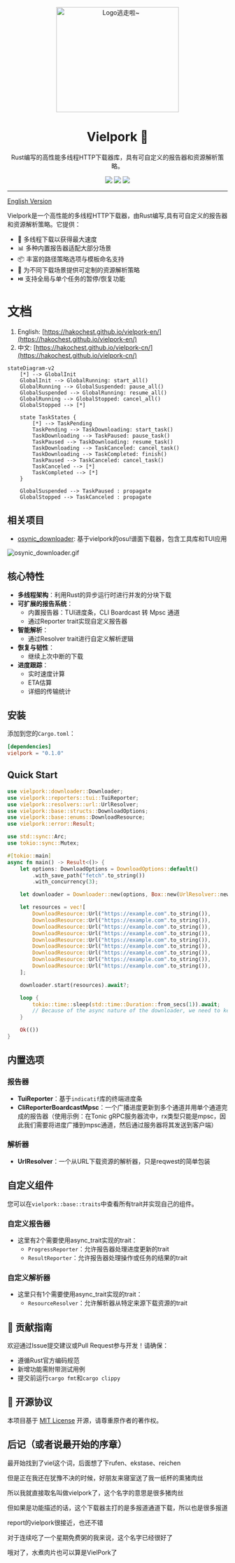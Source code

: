 <p align="center" dir="auto">
    <img style="height:240px;width:280px"  src="https://s2.loli.net/2025/03/09/ho9EQVWa8zYxP2J.jpg" alt="Logo逃走啦~"/>
</p>

<p align="center">
  <h1 align="center">Vielpork 🚀</h1>
  <p align="center">Rust编写的高性能多线程HTTP下载器库，具有可自定义的报告器和资源解析策略。</p>
</p>

<p align="center">
  <a href="https://crates.io/crates/vielpork" target="_blank"><img src="https://img.shields.io/crates/v/vielpork"/></a>
  <a href="https://docs.rs/vielpork" target="_blank"><img src="https://img.shields.io/docsrs/vielpork/0.1.0"/></a>
  <a href="https://github.com/islatri/vielpork" target="_blank"><img src="https://img.shields.io/badge/License-MIT-green.svg"/></a>

</p>

<p align="center">
  <hr />

[English Version](README_EN.md)

Vielpork是一个高性能的多线程HTTP下载器，由Rust编写,具有可自定义的报告器和资源解析策略。它提供：

- 🚀 多线程下载以获得最大速度
- 📊 多种内置报告器适配大部分场景
- 📦 丰富的路径策略选项与模板命名支持
- 🔧 为不同下载场景提供可定制的资源解析策略
- ⏯️ 支持全局与单个任务的暂停/恢复功能

# 文档

1. English: [https://hakochest.github.io/vielpork-en/](https://hakochest.github.io/vielpork-en/)
2. 中文: [https://hakochest.github.io/vielpork-cn/](https://hakochest.github.io/vielpork-cn/)

```mermaid
stateDiagram-v2
    [*] --> GlobalInit
    GlobalInit --> GlobalRunning: start_all()
    GlobalRunning --> GlobalSuspended: pause_all()
    GlobalSuspended --> GlobalRunning: resume_all()
    GlobalRunning --> GlobalStopped: cancel_all()
    GlobalStopped --> [*]
    
    state TaskStates {
        [*] --> TaskPending
        TaskPending --> TaskDownloading: start_task()
        TaskDownloading --> TaskPaused: pause_task()
        TaskPaused --> TaskDownloading: resume_task()
        TaskDownloading --> TaskCanceled: cancel_task()
        TaskDownloading --> TaskCompleted: finish()
        TaskPaused --> TaskCanceled: cancel_task()
        TaskCanceled --> [*]
        TaskCompleted --> [*]
    }
    
    GlobalSuspended --> TaskPaused : propagate
    GlobalStopped --> TaskCanceled : propagate
```

## 相关项目

- [osynic_downloader](https://crates.io/crates/osynic_downloader): 基于vielpork的osu!谱面下载器，包含工具库和TUI应用

![osynic_downloader.gif](https://s2.loli.net/2025/03/10/hasqOmgctyG4TWd.gif)

## 核心特性

- **多线程架构**：利用Rust的异步运行时进行并发的分块下载
- **可扩展的报告系统**：
  - 内置报告器：TUI进度条，CLI Boardcast 转 Mpsc 通道
  - 通过Reporter trait实现自定义报告器
- **智能解析**：
  - 通过Resolver trait进行自定义解析逻辑
- **恢复与韧性**：
  - 继续上次中断的下载
- **进度跟踪**：
  - 实时速度计算
  - ETA估算
  - 详细的传输统计

## 安装

添加到您的`Cargo.toml`：

```toml
[dependencies]
vielpork = "0.1.0"
```

## Quick Start

```rust
use vielpork::downloader::Downloader;
use vielpork::reporters::tui::TuiReporter;
use vielpork::resolvers::url::UrlResolver;
use vielpork::base::structs::DownloadOptions;
use vielpork::base::enums::DownloadResource;
use vielpork::error::Result;

use std::sync::Arc;
use tokio::sync::Mutex;

#[tokio::main]
async fn main() -> Result<()> {
    let options: DownloadOptions = DownloadOptions::default()
        .with_save_path("fetch".to_string())
        .with_concurrency(3);

    let downloader = Downloader::new(options, Box::new(UrlResolver::new()), Box::new(TuiReporter::new()));

    let resources = vec![
        DownloadResource::Url("https://example.com".to_string()),
        DownloadResource::Url("https://example.com".to_string()),
        DownloadResource::Url("https://example.com".to_string()),
        DownloadResource::Url("https://example.com".to_string()),
        DownloadResource::Url("https://example.com".to_string()),
        DownloadResource::Url("https://example.com".to_string()),
        DownloadResource::Url("https://example.com".to_string()),
        DownloadResource::Url("https://example.com".to_string()),
        DownloadResource::Url("https://example.com".to_string()),
    ];

    downloader.start(resources).await?;

    loop {
        tokio::time::sleep(std::time::Duration::from_secs(1)).await;
        // Because of the async nature of the downloader, we need to keep the main thread alive
    }

    Ok(())
}
```

## 内置选项

### 报告器

- **TuiReporter**：基于`indicatif`库的终端进度条
- **CliReporterBoardcastMpsc**：一个广播进度更新到多个通道并用单个通道完成的报告器（使用示例：在Tonic gRPC服务器流中，rx类型只能是mpsc，因此我们需要将进度广播到mpsc通道，然后通过服务器将其发送到客户端）

### 解析器

- **UrlResolver**：一个从URL下载资源的解析器，只是reqwest的简单包装

## 自定义组件

您可以在`vielpork::base::traits`中查看所有trait并实现自己的组件。

### 自定义报告器

- 这里有2个需要使用async_trait实现的trait：
  - `ProgressReporter`：允许报告器处理进度更新的trait
  - `ResultReporter`：允许报告器处理操作或任务的结果的trait

### 自定义解析器

- 这里只有1个需要使用async_trait实现的trait：
  - `ResourceResolver`：允许解析器从特定来源下载资源的trait

## 🤝 贡献指南

欢迎通过Issue提交建议或Pull Request参与开发！请确保：

- 遵循Rust官方编码规范
- 新增功能需附带测试用例
- 提交前运行`cargo fmt`和`cargo clippy`

## 📜 开源协议

本项目基于 [MIT License](LICENSE) 开源，请尊重原作者的著作权。

## 后记（或者说最开始的序章）

最开始找到了viel这个词，后面想了下rufen、ekstase、reichen

但是正在我还在犹豫不决的时候，好朋友来寝室送了我一纸杯的熏猪肉丝

所以我就直接取名叫做vielpork了，这个名字的意思是很多猪肉丝

但如果是功能描述的话，这个下载器主打的是多报道通道下载，所以也是很多报道

report的vielpork很接近，也还不错

对于连续吃了一个星期免费粥的我来说，这个名字已经很好了

哦对了，水煮肉片也可以算是VielPork了
